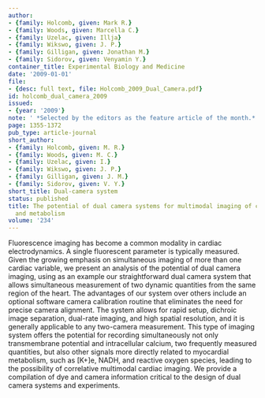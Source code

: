 ```yaml
---
author:
- {family: Holcomb, given: Mark R.}
- {family: Woods, given: Marcella C.}
- {family: Uzelac, given: Illja}
- {family: Wikswo, given: J. P.}
- {family: Gilligan, given: Jonathan M.}
- {family: Sidorov, given: Venyamin Y.}
container_title: Experimental Biology and Medicine
date: '2009-01-01'
file:
- {desc: full text, file: Holcomb_2009_Dual_Camera.pdf}
id: holcomb_dual_camera_2009
issued:
- {year: '2009'}
note: ' *Selected by the editors as the feature article of the month.*'
page: 1355-1372
pub_type: article-journal
short_author:
- {family: Holcomb, given: M. R.}
- {family: Woods, given: M. C.}
- {family: Uzelac, given: I.}
- {family: Wikswo, given: J. P.}
- {family: Gilligan, given: J. M.}
- {family: Sidorov, given: V. Y.}
short_title: Dual-camera system
status: published
title: The potential of dual camera systems for multimodal imaging of cardiac electrophysiology
  and metabolism
volume: '234'
---
```

Fluorescence imaging has become a common modality in cardiac electrodynamics. A single fluorescent parameter is typically measured. Given the growing emphasis on simultaneous imaging of more than one cardiac variable, we present an analysis of the potential of dual camera imaging, using as an example our straightforward dual camera system that allows simultaneous measurement of two dynamic quantities from the same region of the heart. The advantages of our system over others include an optional software camera calibration routine that eliminates the need for precise camera alignment. The system allows for rapid setup, dichroic image separation, dual-rate imaging, and high spatial resolution, and it is generally applicable to any two-camera measurement. This type of imaging system offers the potential for recording simultaneously not only transmembrane potential and intracellular calcium, two frequently measured quantities, but also other signals more directly related to myocardial metabolism, such as \[K+\]e, NADH, and reactive oxygen species, leading to the possibility of correlative multimodal cardiac imaging. We provide a compilation of dye and camera information critical to the design of dual camera systems and experiments.
